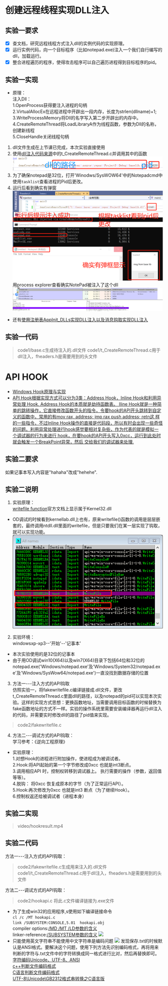 # 创建远程线程实现DLL注入
## 实验一要求
- [x] 查文档，研究远程线程方式注入dll的实例代码的实现原理。
- [x] 运行实例代码，向一个目标程序（比如notepad.exe)注入一个我们自行编写的dll，加载运行。
- [x] 整合进程遍历的程序，使得攻击程序可以自己遍历进程得到目标程序的pid。
## 实验一实现
* 原理：  
注入Dll：  
1.OpenProcess获得要注入进程的句柄  
2.VirtualAllocEx在远程进程中开辟出一段内存，长度为strlen(dllname)+1;  
3.WriteProcessMemory将Dll的名字写入第二步开辟出的内存中。  
4.CreateRemoteThread将LoadLibraryA作为线程函数，参数为Dll的名称，创建新线程  
5.CloseHandle关闭线程句柄
1. dll文件生成在上节课已完成，本次实验直接使用
2. 使用[dll注入代码来源](https://github.com/fdiskyou/injectAllTheThings)中的t_CreateRemoteThread.c并调用其中的函数
![](images/createremotethread.png)
3. 为了确保notepad是32位，打开'Winodws/SysWOW64'中的Notepadcmd中使用```tasklist```查看进程的Pid后更改。
4. 运行后看到确实有弹窗
![](images/dllinjection.png)
用process explorer查看确实NotePad被注入了这个dll
![](images/dllinjectionresult.png)
* 还有[使用注册表AppInit_DLLs实现DLL注入以及消息钩取实现DLL注入](https://blog.csdn.net/SKI_12/article/details/80777748)
## 实验一代码
>code1/base.c生成待注入的.dll文件
>code1/t_CreateRemoteThread.c用于dll注入，fheaders.h是需要用到的头文件
# API HOOK
* [Windows Hook原理与实现](https://blog.csdn.net/m0_37552052/article/details/81453591)  
* [API Hook根据实现方式可以分为3类：Address Hook，Inline Hook和利用异常处理 Hook. Address Hook的本质就是劫持函数表。 Iline Hook就是一种简单的跳转操作，它直接修改函数开头的指令，令要hook的API开头跳转到自定义的函数中，常用的有mov rax, address; jmp rax push address; retn这 样的一些指令，不过Inline Hook操作的直接是代码段，所以有时会出现一些奇怪的问题。利用异常处理进行hook感觉要相对复杂些，作为代表的就是模拟一个调试器的行为来进行 hook，在要hook的API开头写入0xcc，运行到此处时就会触发一个BreakPoint异常，然后 交给我们的调试器来处理.](https://blog.csdn.net/qq_35713009/article/details/88537300)
## 实验二要求
如果记事本写入内容是"hahaha"改成"hehehe".
## 实验二说明
1. 实验原理：  
[writefile function](https://docs.microsoft.com/en-us/windows/win32/api/fileapi/nf-fileapi-writefile)官方文档上显示属于Kernel32.dll  
* OD调试的时候看到kernellab.dll上也有，原来writefile()函数的调用是层层嵌套的，最终调用ntdll.dll里面的writefile，但是只要我们在某一层实现了钩取，就可以实现功能。 
![](images/writefile.jpg) 
2. 实验环境：  
windowsxp-xp3--'开始'--'记事本'
* 本次实验使用的是32位的记事本
* 由于用OD调试win10(X64)以及win7(X64)目录下包括64位和32位的notepad.exe('Windows/notepad.exe'及'Windows/System32/notepad.exe'及'Windows/SysWow64/notepad.exe')一直没找到数据存储的位置
3. 方法一---注入方式的API钩取  
仿照实验一，将fakewritefile.c编译链接成.dll文件，更改t_CreateRemoteThread.c里面dll的路径，以及notepad的pid可以实现本次实验。这样的实现方式思想：更换函数地址，当需要调用目标函数的时候替换为fake函数地址的方式不一样。实验的操作系统里需要安装编译器再运行dll注入的代码，并需要实时修改dll的路径了pid值来实现。
>code2/fakewritefile.c
4. 方法二---调试方式的API钩取：  
学习参考：《逆向工程原理》
* 实验原理：  
1.对想Hook的进程进行附加操作，使进程成为被调试者。  
2.Hook:将API起始的第一个字节修改成0xcc 也就是int3断点。  
3.调用相应API 时，控制权转移到调试器上。
执行需要的操作（参数，返回值等等）。  
4.脱钩： 将0xcc 恢复成原本的字节（为了正常运行API）。  
5.Hook:再次修改为0xcc 也就是int3  断点（为了继续Hook）。  
6.控制权返还给被调试者（进程本身）
## 实验二实现
>video/hookresult.mp4
## 实验二代码
方法一---注入方式的API钩取：
>code2/fakewritefile.c生成用来注入的.dll文件
>code1/t_CreateRemoteThread.c用于dll注入，fheaders.h是需要用到的头文件  

方法二---调试方式的API钩取：
>code2/hookapi.c 将此.c文件编译链接为.exe文件
* 为了生成win32的应用程序,s使用如下编译链接命令  
```cl /c /MT hookapi.c```   
```link /SUBSYSTEM:CONSOLE,5.01  hookapi.obj```  
compiler options:[/MD /MT /LD参数的含义](https://docs.microsoft.com/en-us/cpp/build/reference/md-mt-ld-use-run-time-library?view=vs-2019)  
linker-reference:[/SUBSYSTEM参数的含义](https://docs.microsoft.com/en-us/cpp/build/reference/subsystem-specify-subsystem?view=vs-2019)
![](images/aboutsubsystem.png)
* 只能使用英文字符串不能使用中文字符串是编码问题
 ![](images/encodeproblem.png)
 发现保存.txt的时候默认是ANSI格式。要解决这个问题，使用下列方法先识别编码格式，再将用来判断的字符与.txt文件中的字符转换成同一格式进行比对，然后再替换即可。  
 [字符编码Unicode、UTF-8、ANSI](https://www.jianshu.com/p/c23f3ea5443d)  
 [c++判断文件编码格式](https://blog.csdn.net/bladeandmaster88/article/details/54767557)  
 [C语言判断文件编码格式](https://blog.csdn.net/mydriverc2/article/details/38320587)  
 [UTF-8\Unicode\GB2312格式串转换之C语言版](https://blog.csdn.net/ultraman_hs/article/details/69680956)


